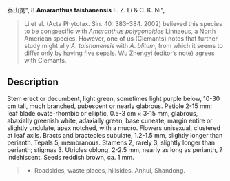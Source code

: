 泰山苋",
8.**Amaranthus taishanensis** F. Z. Li & C. K. Ni",

> Li et al. (Acta Phytotax. Sin. 40: 383–384. 2002) believed this species to be conspecific with *Amaranthus* *polygonoides* Linnaeus, a North American species. However, one of us (Clemants) notes that further study might ally *A*. *taishanensis* with *A*. *blitum*, from which it seems to differ only by having five sepals. Wu Zhengyi (editor’s note) agrees with Clemants.

## Description
Stem erect or decumbent, light green, sometimes light purple below, 10-30 cm tall, much branched, pubescent or nearly glabrous. Petiole 2-15 mm; leaf blade ovate-rhombic or elliptic, 0.5-3 cm × 3-15 mm, glabrous, abaxially greenish white, adaxially green, base cuneate, margin entire or slightly undulate, apex notched, with a mucro. Flowers unisexual, clustered at leaf axils. Bracts and bracteoles subulate, 1.2-1.5 mm, slightly longer than perianth. Tepals 5, membranous. Stamens 2, rarely 3, slightly longer than perianth; stigmas 3. Utricles oblong, 2-2.5 mm, nearly as long as perianth, ?indehiscent. Seeds reddish brown, ca. 1 mm.

> * Roadsides, waste places, hillsides. Anhui, Shandong.
